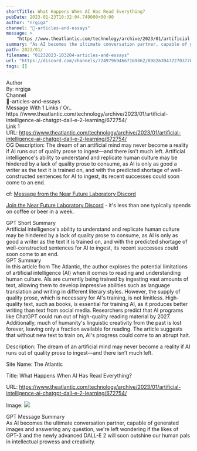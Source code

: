 ```yaml
---
shortTitle: What Happens When AI Has Read Everything?
pubDate: 2023-01-23T10:32:04.749000+00:00
author: "nrgiga"
channel: "📃-articles-and-essays"
message: >
    "https //www.theatlantic.com/technology/archive/2023/01/artificial-intelligence-ai-chatgpt-dall-e-2-learning/672754/"
summary: "As AI becomes the ultimate conversation partner, capable of generated images and answering any question, we're left wondering if the likes of GPT-3 and the newly advanced DALL-E 2 will soon outshine our human pals in intellectual prowess and creativity."
path: 2023/01/
filename: "01232023-103204-articles-and-essays"
url: "https://discord.com/channels/724979694667169862/898263947227037707/1067028944253095967"
tags: []
---
```

<div class="metadata-title-header pt-3 pb-3 pl-2">Author</div>    
<div class="bg-gray-200 p-4 rounded-md mb-4">   
By: nrgiga
</div>

<div class="metadata-title-header pt-3 pb-3 pl-2">Channel</div>    
<div class="bg-gray-200 p-4 rounded-md mb-4">   
📃-articles-and-essays</span>
</div>

<div class="metadata-title-header pt-3 pb-3 pl-2">Message  With 1 Links / Or..</div>    
<div class="human-content-container">  



<div class="mb-4" style="font-family: var(--font-family-peak);">https //www.theatlantic.com/technology/archive/2023/01/artificial-intelligence-ai-chatgpt-dall-e-2-learning/672754/</div>

<div class="">Link 1</div> 
<div class="">URL: <a href="https://www.theatlantic.com/technology/archive/2023/01/artificial-intelligence-ai-chatgpt-dall-e-2-learning/672754/">https://www.theatlantic.com/technology/archive/2023/01/artificial-intelligence-ai-chatgpt-dall-e-2-learning/672754/</a></div>
OG Description: The dream of an artificial mind may never become a reality if AI runs out of quality prose to ingest—and there isn’t much left.  <!-- Example: Display each item in a paragraph -->
Artificial intelligence's ability to understand and replicate human culture may be hindered by a lack of quality prose to consume, as AI is only as good a writer as the text it is trained on, and with the predicted shortage of well-constructed sentences for AI to ingest, its recent successes could soon come to an end.



<!-- 
URL: https://www.theatlantic.com/technology/archive/2023/01/artificial-intelligence-ai-chatgpt-dall-e-2-learning/672754/
Description The dream of an artificial mind may never become a reality if AI runs out of quality prose to ingest—and there isn’t much left.
 -->
</div>



cf: <a href="">Message from the Near Future Laboratory Discord</a>

<a href="">Join the Near Future Laboratory Discord</a> - it's less than one typically spends on coffee or beer in a week. 



<div class="metadata-title-header pt-3 pb-3 pl-2">GPT Short Summary</div>
<div class="robot-content-container">
Artificial intelligence's ability to understand and replicate human culture may be hindered by a lack of quality prose to consume, as AI is only as good a writer as the text it is trained on, and with the predicted shortage of well-constructed sentences for AI to ingest, its recent successes could soon come to an end.
</div>

<div class="metadata-title-header pt-3 pb-3 pl-2">GPT Summary</div>
<div class="robot-content-container">
In this article from The Atlantic, the author explores the potential limitations of artificial intelligence (AI) when it comes to reading and understanding human culture. AIs are currently being trained by ingesting vast amounts of text, allowing them to develop impressive abilities such as language translation and writing in different literary styles. However, the supply of quality prose, which is necessary for AI's training, is not limitless. High-quality text, such as books, is essential for training AI, as it produces better writing than text from social media. Researchers predict that AI programs like ChatGPT could run out of high-quality reading material by 2027. Additionally, much of humanity's linguistic creativity from the past is lost forever, leaving only a fraction available for reading. The article suggests that without new text to train on, AI's progress could come to an abrupt halt.
</div>

<!-- Summary:  What Happens When AI Has Read Everything? - The Atlantic . The dream of an artificial mind may never become a reality if AI runs out of quality prose to ingest . -->

<!-- [] -->

<!-- <div class="bg-gray-400"> {'og:site_name': 'The Atlantic', 'og:locale': 'en_US', 'og:title': 'What Happens When AI Has Read Everything?', 'og:description': 'The dream of an artificial mind may never become a reality if AI runs out of quality prose to ingest—and there isn’t much left.', 'og:url': 'https://www.theatlantic.com/technology/archive/2023/01/artificial-intelligence-ai-chatgpt-dall-e-2-learning/672754/', 'og:type': 'article', 'og:image': 'https://cdn.theatlantic.com/thumbor/YtelEHhCyUFO0EOlrvm4EfYIo5E=/0x24:1200x649/1200x625/media/img/mt/2023/01/AI_Limits_Final_04/original.gif'} </div> -->

Description: The dream of an artificial mind may never become a reality if AI runs out of quality prose to ingest—and there isn’t much left.

Site Name: The Atlantic

Title: What Happens When AI Has Read Everything?

URL: https://www.theatlantic.com/technology/archive/2023/01/artificial-intelligence-ai-chatgpt-dall-e-2-learning/672754/

Image: <img src="https://cdn.theatlantic.com/thumbor/YtelEHhCyUFO0EOlrvm4EfYIo5E=/0x24:1200x649/1200x625/media/img/mt/2023/01/AI_Limits_Final_04/original.gif" width="" height=""/>




<div class="metadata-title-header pt-3 pb-3 pl-2">GPT Message Summary</div>    
<div class="robot-content-container">
As AI becomes the ultimate conversation partner, capable of generated images and answering any question, we're left wondering if the likes of GPT-3 and the newly advanced DALL-E 2 will soon outshine our human pals in intellectual prowess and creativity.
</div>
</div>